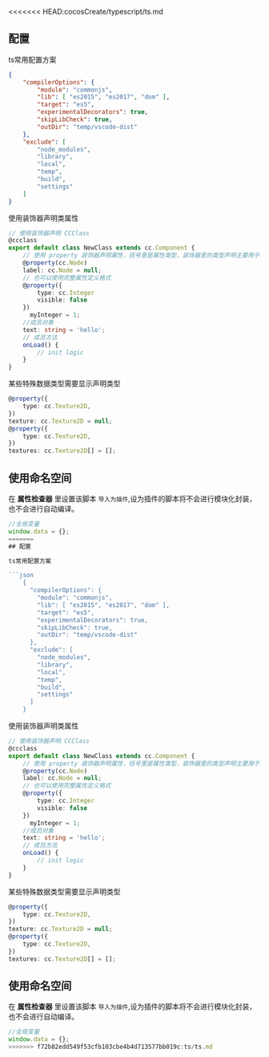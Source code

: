 <<<<<<< HEAD:cocosCreate/typescript/ts.md
## 配置

ts常用配置方案

```json
{
    "compilerOptions": {
        "module": "commonjs",
        "lib": [ "es2015", "es2017", "dom" ],
        "target": "es5",
        "experimentalDecorators": true,
        "skipLibCheck": true,
        "outDir": "temp/vscode-dist"
    },
    "exclude": [
        "node_modules",
        "library",
        "local",
        "temp",
        "build",
        "settings"
    ]
}
```

使用装饰器声明类属性

```typescript
// 使用装饰器声明 CCClass
@ccclass 
export default class NewClass extends cc.Component { 
    // 使用 property 装饰器声明属性，括号里是属性类型，装饰器里的类型声明主要用于编辑器展示
    @property(cc.Node)     
    label: cc.Node = null; 
    // 也可以使用完整属性定义格式
    @property({
        type: cc.Integer
        visible: false
    })
      myInteger = 1;
    //成员对象
    text: string = 'hello';
    // 成员方法
    onLoad() {
        // init logic
    }
}
```

某些特殊数据类型需要显示声明类型

```typescript
@property({
    type: cc.Texture2D,
})
texture: cc.Texture2D = null;
@property({
    type: cc.Texture2D,
})
textures: cc.Texture2D[] = [];
```



## 使用命名空间

在 **属性检查器** 里设置该脚本 `导入为插件`,设为插件的脚本将不会进行模块化封装，也不会进行自动编译。

```typescript
//全局变量
window.data = {};
=======
## 配置

ts常用配置方案

```json
    {
      "compilerOptions": {
        "module": "commonjs",
        "lib": [ "es2015", "es2017", "dom" ],
        "target": "es5",
        "experimentalDecorators": true,
        "skipLibCheck": true,
        "outDir": "temp/vscode-dist"
      },
      "exclude": [
        "node_modules",
        "library",
        "local",
        "temp",
        "build",
        "settings"
      ]
    }
```

使用装饰器声明类属性

```typescript
// 使用装饰器声明 CCClass
@ccclass 
export default class NewClass extends cc.Component { 
    // 使用 property 装饰器声明属性，括号里是属性类型，装饰器里的类型声明主要用于编辑器展示
    @property(cc.Node)     
    label: cc.Node = null; 
    // 也可以使用完整属性定义格式
    @property({
        type: cc.Integer
        visible: false
    })
      myInteger = 1;
    //成员对象
    text: string = 'hello';
    // 成员方法
    onLoad() {
        // init logic
    }
}
```

某些特殊数据类型需要显示声明类型

```typescript
@property({
    type: cc.Texture2D,
})
texture: cc.Texture2D = null;
@property({
    type: cc.Texture2D,
})
textures: cc.Texture2D[] = [];
```



## 使用命名空间

在 **属性检查器** 里设置该脚本 `导入为插件`,设为插件的脚本将不会进行模块化封装，也不会进行自动编译。

```typescript
//全局变量
window.data = {};
>>>>>>> f72b82edd549f53cfb103cbe4b4d713577bb019c:ts/ts.md
```
